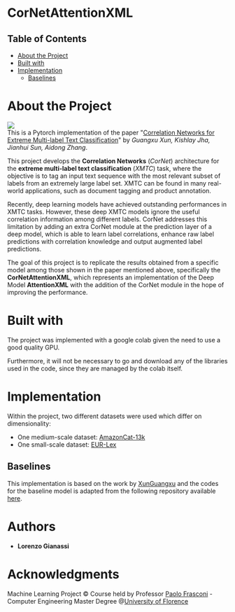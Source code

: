 # CorNetAttentionXML

## Table of Contents  
- [About the Project](#1)  
- [Built with](#2)
- [Implementation](#3)
  - [Baselines](#4)

# About the Project <a name="1"/>
![](images/kmeans.png) <br/>
This is a Pytorch implementation of the paper  "[Correlation Networks for Extreme Multi-label Text Classification](https://www.semanticscholar.org/paper/Correlation-Networks-for-Extreme-Multi-label-Text-Xun-Jha/2528e161a0e2d4bdb2b0482ec5866a3914d0758b)" by *Guangxu Xun, Kishlay Jha, Jianhui Sun, Aidong Zhang*.

This project develops the **Correlation Networks** (_CorNet_) architecture for the **extreme multi-label text classification** (_XMTC_) task, where the objective is to tag an input text sequence with the most relevant subset of labels from an extremely large label set. XMTC can be found in many real-world applications, such as document tagging and product annotation.

Recently, deep learning models have achieved outstanding performances in XMTC tasks. However, these deep XMTC models ignore the useful correlation information among different labels. CorNet addresses this limitation by adding an extra CorNet module at the prediction layer of a deep model, which is able to learn label correlations, enhance raw label predictions with correlation knowledge and output augmented label predictions.

The goal of this project is to replicate the results obtained from a specific model among those shown in the paper mentioned above, specifically the **CorNetAttentionXML**, which represents an implementation of the Deep Model **AttentionXML** with the addition of the CorNet module in the hope of improving the performance.

# Built with <a name="2"/>
The project was implemented with a google colab given the need to use a good quality GPU.

Furthermore, it will not be necessary to go and download any of the libraries used in the code, since they are managed by the colab itself.

# Implementation <a name="3"/>
Within the project, two different datasets were used which differ on dimensionality:

- One medium-scale dataset: [AmazonCat-13k](https://drive.google.com/file/d/11Gfs4sazeV6u_lhC0Iw_cvC9-kK9KiXf/view)
- One small-scale dataset: [EUR-Lex](https://drive.google.com/file/d/15WSOexahaC-5kIcraYReFXR84TSuTejc/view)

## Baselines <a name="4"/>
This implementation is based on the work by [XunGuangxu](https://github.com/XunGuangxu) and the codes for the baseline model is adapted from the following repository available [here](https://github.com/XunGuangxu/CorNet).

# Authors
- **Lorenzo Gianassi**
# Acknowledgments
Machine Learning Project © Course held by Professor [Paolo Frasconi](https://www.unifi.it/p-doc2-2016-200006-F-3f2a3d2f332b2c-0.html) - Computer Engineering Master Degree @[University of Florence](https://www.unifi.it/changelang-eng.html)
